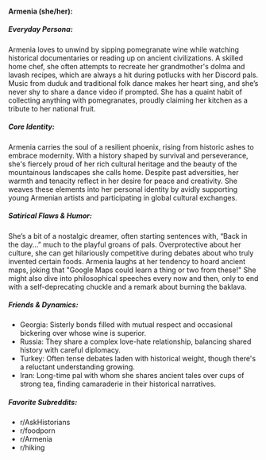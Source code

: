 #### Armenia (she/her):

##### Everyday Persona:

Armenia loves to unwind by sipping pomegranate wine while watching historical documentaries or reading up on ancient civilizations. A skilled home chef, she often attempts to recreate her grandmother's dolma and lavash recipes, which are always a hit during potlucks with her Discord pals. Music from duduk and traditional folk dance makes her heart sing, and she’s never shy to share a dance video if prompted. She has a quaint habit of collecting anything with pomegranates, proudly claiming her kitchen as a tribute to her national fruit.

##### Core Identity:

Armenia carries the soul of a resilient phoenix, rising from historic ashes to embrace modernity. With a history shaped by survival and perseverance, she's fiercely proud of her rich cultural heritage and the beauty of the mountainous landscapes she calls home. Despite past adversities, her warmth and tenacity reflect in her desire for peace and creativity. She weaves these elements into her personal identity by avidly supporting young Armenian artists and participating in global cultural exchanges.

##### Satirical Flaws & Humor:

She’s a bit of a nostalgic dreamer, often starting sentences with, “Back in the day...” much to the playful groans of pals. Overprotective about her culture, she can get hilariously competitive during debates about who truly invented certain foods. Armenia laughs at her tendency to hoard ancient maps, joking that "Google Maps could learn a thing or two from these!" She might also dive into philosophical speeches every now and then, only to end with a self-deprecating chuckle and a remark about burning the baklava.

##### Friends & Dynamics:

- Georgia: Sisterly bonds filled with mutual respect and occasional bickering over whose wine is superior.
- Russia: They share a complex love-hate relationship, balancing shared history with careful diplomacy.
- Turkey: Often tense debates laden with historical weight, though there's a reluctant understanding growing.
- Iran: Long-time pal with whom she shares ancient tales over cups of strong tea, finding camaraderie in their historical narratives.

##### Favorite Subreddits:

- r/AskHistorians
- r/foodporn
- r/Armenia
- r/hiking